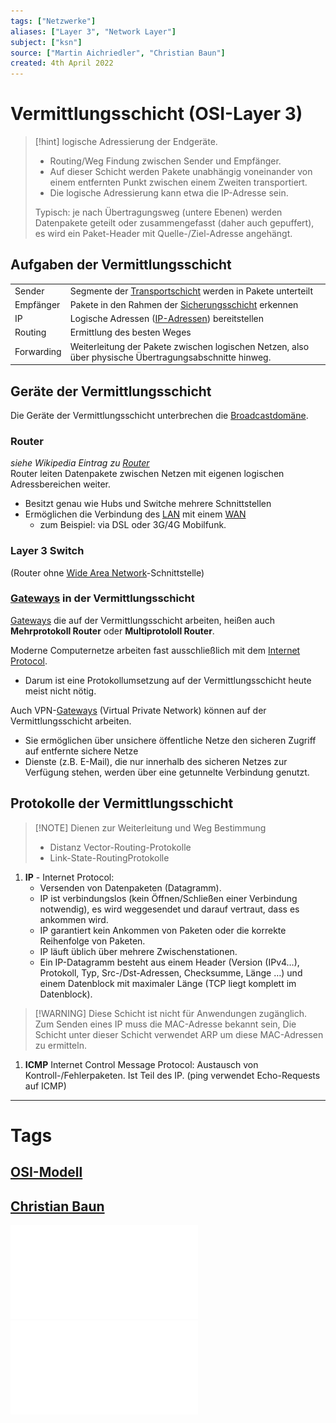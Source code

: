 ```yaml
---
tags: ["Netzwerke"]
aliases: ["Layer 3", "Network Layer"]
subject: ["ksn"]
source: ["Martin Aichriedler", "Christian Baun"]
created: 4th April 2022
---
```


# Vermittlungsschicht (OSI-Layer 3)

> [!hint] logische Adressierung der Endgeräte.
> - Routing/Weg Findung zwischen Sender und Empfänger.
> - Auf dieser Schicht werden Pakete unabhängig voneinander von einem entfernten Punkt zwischen einem Zweiten transportiert.
> - Die logische Adressierung kann etwa die IP-Adresse sein.
> 
> Typisch: je nach Übertragungsweg (untere Ebenen) werden Datenpakete geteilt oder zusammengefasst (daher auch gepuffert), es wird ein Paket-Header mit Quelle-/Ziel-Adresse angehängt.

## Aufgaben der Vermittlungsschicht

|            |                                                                                                        |
| ---------- | ------------------------------------------------------------------------------------------------------ |
| Sender     | Segmente der [Transportschicht](Transportschicht.md) werden in Pakete unterteilt                       |
| Empfänger  | Pakete in den Rahmen der [Sicherungsschicht](Sicherungsschicht.md) erkennen                            |
| IP         | Logische Adressen ([IP-Adressen](protokolle/Internet%20Protocol.md)) bereitstellen                     |
| Routing    | Ermittlung des besten Weges                                                                            |
| Forwarding | Weiterleitung der Pakete zwischen logischen Netzen, also über physische Übertragungsabschnitte hinweg. |

## Geräte der Vermittlungsschicht

Die Geräte der Vermittlungsschicht unterbrechen die [Broadcastdomäne](Broadcastdomäne.md).

### Router

*siehe Wikipedia Eintrag zu [Router](https://de.wikipedia.org/wiki/Router)*  
Router leiten Datenpakete zwischen Netzen mit eigenen logischen Adressbereichen weiter.
- Besitzt genau wie Hubs und Switche mehrere Schnittstellen
- Ermöglichen die Verbindung des [LAN](Local%20Area%20Network.md) mit einem [WAN](Wide%20Area%20Network.md)
	- zum Beispiel: via DSL oder 3G/4G Mobilfunk.

### Layer 3 Switch

(Router ohne [Wide Area Network](Wide%20Area%20Network.md)-Schnittstelle)

### [Gateways](Gateway.md) in der Vermittlungsschicht

[Gateways](Gateway.md) die auf der Vermittlungsschicht arbeiten, heißen auch **Mehrprotokoll Router** oder **Multiprotololl Router**.

Moderne Computernetze arbeiten fast ausschließlich mit dem [Internet Protocol](protokolle/Internet%20Protocol.md).
- Darum ist eine Protokollumsetzung auf der Vermittlungsschicht heute meist nicht nötig.

Auch VPN-[Gateways](Gateway.md) (Virtual Private Network) können auf der Vermittlungsschicht arbeiten.
 - Sie ermöglichen über unsichere öffentliche Netze den sicheren Zugriff auf entfernte sichere Netze
 - Dienste (z.B. E-Mail), die nur innerhalb des sicheren Netzes zur Verfügung stehen, werden über eine getunnelte Verbindung genutzt.

## Protokolle der Vermittlungsschicht

> [!NOTE] Dienen zur Weiterleitung und Weg Bestimmung
> - Distanz Vector-Routing-Protokolle
> - Link-State-RoutingProtokolle

1. **IP** - Internet Protocol:
	- Versenden von Datenpaketen (Datagramm).
	- IP ist verbindungslos (kein Öffnen/Schließen einer Verbindung notwendig), es wird weggesendet und darauf vertraut, dass es ankommen wird.
	- IP garantiert kein Ankommen von Paketen oder die korrekte Reihenfolge von Paketen.
	- IP läuft üblich über mehrere Zwischenstationen.
	- Ein IP-Datagramm besteht aus einem Header (Version (IPv4…), Protokoll, Typ, Src-/Dst-Adressen, Checksumme, Länge …) und einem Datenblock mit maximaler Länge (TCP liegt komplett im Datenblock).

> [!WARNING] Diese Schicht ist nicht für Anwendungen zugänglich. Zum Senden eines IP muss die MAC-Adresse bekannt sein, Die Schicht unter dieser Schicht verwendet ARP um diese MAC-Adressen zu ermitteln.

1. **ICMP**	Internet Control Message Protocol: Austausch von Kontroll-/Fehlerpaketen. Ist Teil des IP. (ping verwendet Echo-Requests auf ICMP)





---

# Tags

## [OSI-Modell](OSI-Modell.md)

## [Christian Baun](http://www.christianbaun.de/)

![7-FS_ComputerNetze](assets/Christian-Baun/7-FS_ComputerNetze.pdf)  
![8-FS_ComputerNetze](assets/Christian-Baun/8-FS_ComputerNetze.pdf)
